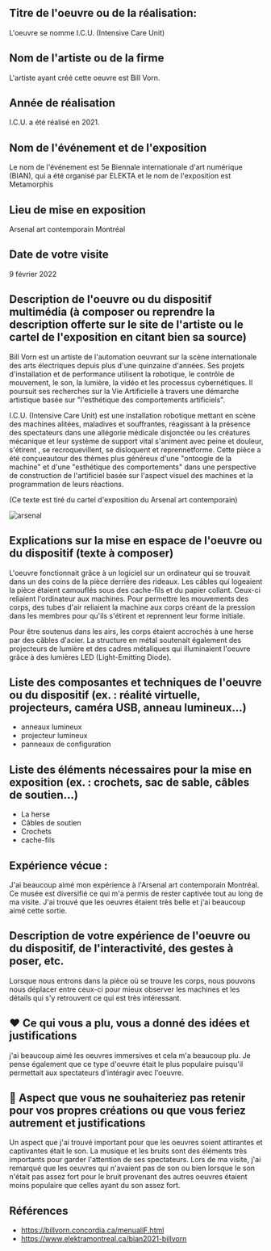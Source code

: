 ## Titre de l'oeuvre ou de la réalisation:
L'oeuvre se nomme I.C.U. (Intensive Care Unit)

## Nom de l'artiste ou de la firme
L'artiste ayant créé cette oeuvre est Bill Vorn.

## Année de réalisation
I.C.U. a été réalisé en 2021.

## Nom de l'événement et de l'exposition
Le nom de l'événement est 5e Biennale internationale d'art numérique (BIAN), qui a été organisé par ELEKTA et le nom de l'exposition est Metamorphis

## Lieu de mise en exposition
Arsenal art contemporain Montréal

## Date de votre visite
9 février 2022

## Description de l'oeuvre ou du dispositif multimédia (à composer ou reprendre la description offerte sur le site de l'artiste ou le cartel de l'exposition en citant bien sa source)
Bill Vorn est un artiste de l'automation oeuvrant sur la scène internationale des arts électriques depuis plus d'une quinzaine d'années. Ses projets d'installation et de performance utilisent la robotique, le contrôle de mouvement, le son, la lumière, la vidéo et les processus cybernétiques. Il poursuit ses recherches sur la Vie Artificielle à travers une démarche artistique basée sur "l'esthétique des comportements artificiels".

I.C.U. (Intensive Care Unit) est une installation robotique mettant en scène des machines alitées, maladives et souffrantes, réagissant à la présence des spectateurs dans une allégorie médicale disjonctée ou les créatures mécanique et leur système de support vital s'animent avec peine et douleur, s'étirent , se recroquevillent, se disloquent et reprennetforme. Cette pièce a été conçueautour des thèmes plus généreux d'une "ontoogie de la machine" et d'une "esthétique des comportements" dans une perspective de construction de l'artificiel basée sur l'aspect visuel des machines et la programmation de leurs réactions.

(Ce texte est tiré du cartel d'exposition du Arsenal art contemporain)

![arsenal](https://user-images.githubusercontent.com/94126495/155164734-f6bd39dc-087b-4ce0-98c5-3fc92523bc10.jpg)

## Explications sur la mise en espace de l'oeuvre ou du dispositif (texte à composer)
L'oeuvre fonctionnait grâce à un logiciel sur un ordinateur qui se trouvait dans un des coins de la pièce derrière des rideaux. Les câbles qui logeaient la pièce étaient camouflés sous des cache-fils et du papier collant. Ceux-ci reliaient l'ordinateur aux machines. Pour permettre les mouvements des corps, des tubes d'air reliaient la machine aux corps créant de la pression dans les membres pour qu'ils s'étirent et reprennent leur forme initiale.

Pour être soutenus dans les airs, les corps étaient accrochés à une herse par des câbles d'acier. La structure en métal soutenait également des projecteurs de lumière et des cadres métaliques qui illuminaient l'oeuvre grâce à des lumières LED (Light-Emitting Diode). 

## Liste des composantes et techniques de l'oeuvre ou du dispositif (ex. : réalité virtuelle, projecteurs, caméra USB, anneau lumineux...)
- anneaux lumineux
- projecteur lumineux
- panneaux de configuration

## Liste des éléments nécessaires pour la mise en exposition (ex. : crochets, sac de sable, câbles de soutien...)
- La herse
- Câbles de soutien
- Crochets
- cache-fils

## Expérience vécue :
J'ai beaucoup aimé mon expérience à l'Arsenal art contemporain Montréal. Ce musée est diversifié ce qui m'a permis de rester captivée tout au long de ma visite. J'ai trouvé que les oeuvres étaient très belle et j'ai beaucoup aimé cette sortie.

## Description de votre expérience de l'oeuvre ou du dispositif, de l'interactivité, des gestes à poser, etc.
Lorsque nous entrons dans la pièce où se trouve les corps, nous pouvons nous déplacer entre ceux-ci pour mieux observer les machines et les détails qui s'y retrouvent ce qui est très intéressant.

## ❤️ Ce qui vous a plu, vous a donné des idées et justifications
j'ai beaucoup aimé les oeuvres immersives et cela m'a beaucoup plu. Je pense également que ce type d'oeuvre était le plus populaire puisqu'il permettait aux spectateurs d'intéragir avec l'oeuvre.

## 🤔 Aspect que vous ne souhaiteriez pas retenir pour vos propres créations ou que vous feriez autrement et justifications
Un aspect que j'ai trouvé important pour que les oeuvres soient attirantes et captivantes était le son. La musique et les bruits sont des éléments très importants pour garder l'attention de ses spectateurs. Lors de ma visite, j'ai remarqué que les oeuvres qui n'avaient pas de son ou bien lorsque le son n'était pas assez fort pour le bruit provenant des autres oeuvres étaient moins populaire que celles ayant du son assez fort.

## Références
- https://billvorn.concordia.ca/menuallF.html
- https://www.elektramontreal.ca/bian2021-billvorn
